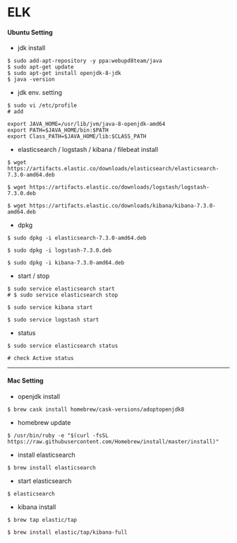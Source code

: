 # ELK



#### Ubuntu Setting

* jdk install

```shell
$ sudo add-apt-repository -y ppa:webupd8team/java
$ sudo apt-get update
$ sudo apt-get install openjdk-8-jdk
$ java -version
```

* jdk env.  setting

```shell
$ sudo vi /etc/profile
# add

export JAVA_HOME=/usr/lib/jvm/java-8-openjdk-amd64
export PATH=$JAVA_HOME/bin:$PATH
export Class_PATH=$JAVA_HOME/lib:$CLASS_PATH
```



* elasticsearch / logstash / kibana / filebeat install

```shell
$ wget https://artifacts.elastic.co/downloads/elasticsearch/elasticsearch-7.3.0-amd64.deb

$ wget https://artifacts.elastic.co/downloads/logstash/logstash-7.3.0.deb

$ wget https://artifacts.elastic.co/downloads/kibana/kibana-7.3.0-amd64.deb
```

* dpkg

```shell
$ sudo dpkg -i elasticsearch-7.3.0-amd64.deb

$ sudo dpkg -i logstash-7.3.0.deb

$ sudo dpkg -i kibana-7.3.0-amd64.deb
```



* start / stop

```shell
$ sudo service elasticsearch start
# $ sudo service elasticsearch stop

$ sudo service kibana start

$ sudo service logstash start
```

* status

```shell
$ sudo service elasticsearch status

# check Active status
```



---

#### Mac Setting

* openjdk install

```shell
$ brew cask install homebrew/cask-versions/adoptopenjdk8
```

* homebrew update

```shell
$ /usr/bin/ruby -e "$(curl -fsSL https://raw.githubusercontent.com/Homebrew/install/master/install)"
```

* install elasticsearch

```shell
$ brew install elasticsearch
```

* start elasticsearch

````shell
$ elasticsearch
````

* kibana install

````shell
$ brew tap elastic/tap

$ brew install elastic/tap/kibana-full
````


